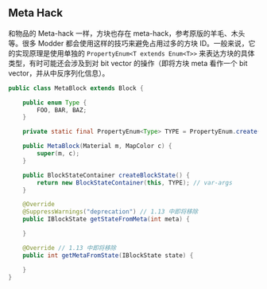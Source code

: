 ## Meta Hack

和物品的 Meta-hack 一样，方块也存在 meta-hack，参考原版的羊毛、木头等。很多 Modder 都会使用这样的技巧来避免占用过多的方块 ID。一般来说，它的实现原理是使用单独的 `PropertyEnum<T extends Enum<T>>` 来表达方块的具体类型，有时可能还会涉及到对 bit vector 的操作（即将方块 meta 看作一个 bit vector，并从中反序列化信息）。

```java
public class MetaBlock extends Block {

    public enum Type {
        FOO, BAR, BAZ;
    }

    private static final PropertyEnum<Type> TYPE = PropertyEnum.create(Type.class);

    public MetaBlock(Material m, MapColor c) {
        super(m, c);
    }

    public BlockStateContainer createBlockState() {
        return new BlockStateContainer(this, TYPE); // var-args
    }

    @Override
    @SuppressWarnings("deprecation") // 1.13 中即将移除
    public IBlockState getStateFromMeta(int meta) {

    }

    @Override // 1.13 中即将移除
    public int getMetaFromState(IBlockState state) {

    }
}

```
